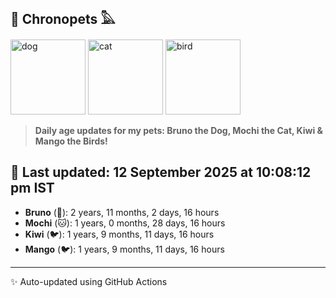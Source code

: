 ## 🐾 Chronopets 𓅓

<img src="https://media.giphy.com/media/3oriO0OEd9QIDdllqo/giphy.gif" width="120" height="120" alt="dog"> <img src="https://media.giphy.com/media/OmK8lulOMQ9XO/giphy.gif" width="120" height="120" alt="cat"> <img src="https://media.giphy.com/media/1dMNq7sH2v5i/giphy.gif" width="120" height="120" alt="bird"> 

> **Daily age updates for my pets: Bruno the Dog, Mochi the Cat, Kiwi & Mango the Birds!**

## 📅 Last updated: 12 September 2025 at 10:08:12 pm IST

- **Bruno** (🐶): 2 years, 11 months, 2 days, 16 hours
- **Mochi** (🐱): 1 years, 0 months, 28 days, 16 hours
- **Kiwi** (🐦): 1 years, 9 months, 11 days, 16 hours
- **Mango** (🐦): 1 years, 9 months, 11 days, 16 hours

---
✨ Auto-updated using GitHub Actions
